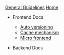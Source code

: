 <!-- - [Getting started]() -->

[General Guidelines](/_general.md)
[Home](README.md#Home)

-   Frontend Docs

    -   [Auto versioning](/frontend/auto_version.md)
    -   [Cache mechanism](/frontend/caching.md)
    -   [Micro frontend](/error.md)

-   Backend Docs
